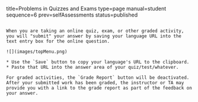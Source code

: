 title=Problems in Quizzes and Exams
type=page
manual=student
sequence=6
prev=selfAssessments
status=published
~~~~~~

When you are taking an online quiz, exam, or other graded activity, you will "submit" your answer by saving your language URL into the text entry box for the online question.

![](images/topMenu.png)

* Use the `Save` button to copy your language's URL to the clipboard.
* Paste that URL into the answer area of your quiz/test/whatever.

For graded activities, the `Grade Report` button will be deactivated. After your submitted work has been graded, the instructor or TA may provide you with a link to the grade report as part of the feedback on your answer.
